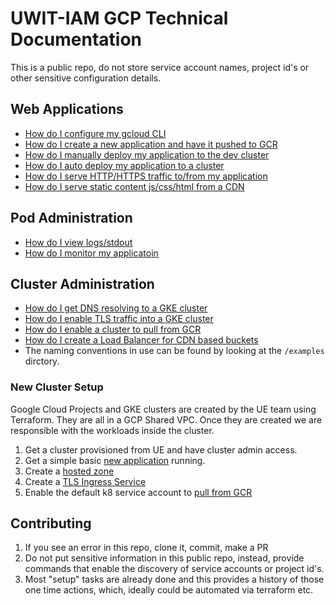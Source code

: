 # UWIT-IAM GCP Technical Documentation

This is a public repo, do not store service account names, project id's or other sensitive configuration details.

## Web Applications

- [How do I configure my gcloud CLI](docs/new-gcloud-profile.md)
- [How do I create a new application and have it pushed to GCR](docs/new-application.md)
- [How do I manually deploy my application to the dev cluster](docs/new-deployment.md)
- [How do I auto deploy my application to a cluster](docs/https://github.com/UWIT-IAM/gcp-k8)
- [How do I serve HTTP/HTTPS traffic to/from my application](docs/edit-ingress.md)
- [How do I serve static content js/css/html from a CDN](docs/edit-cdn.md)

## Pod Administration

- [How do I view logs/stdout](docs/get-logs.md)
- [How do I monitor my applicatoin](docs/monitoring.md)

## Cluster Administration

- [How do I get DNS resolving to a GKE cluster](docs/new-hostedzone.md)
- [How do I enable TLS traffic into a GKE cluster](docs/new-ingress.md)
- [How do I enable a cluster to pull from GCR](docs/new-imagepullsecret.md)
- [How do I create a Load Balancer for CDN based buckets](docs/new-cdn.md)
- The naming conventions in use can be found by looking at the `/examples` dirctory.

### New Cluster Setup

Google Cloud Projects and GKE clusters are created by the UE team using Terraform.  They are all in a GCP Shared VPC.  Once they are created we are responsible with the workloads inside the cluster.

1. Get a cluster provisioned from UE and have cluster admin access.
1. Get a simple basic [new application](docs/new-application.md) running.
1. Create a [hosted zone](docs/new-hostedzone.md)
1. Create a [TLS Ingress Service](docs/new-ingress.md)
1. Enable the default k8 service account to [pull from GCR](docs/new-imagepullsecret.md)


## Contributing

1. If you see an error in this repo, clone it, commit, make a PR
1. Do not put sensitive information in this public repo, instead, provide commands that enable the discovery of service accounts or project id's.
1. Most "setup" tasks are already done and this provides a history of those one time actions, which, ideally could be automated via terraform etc.